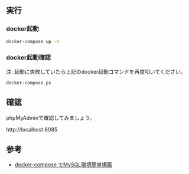## 実行

### docker起動

```bash
docker-compose up -d　
```

### docker起動確認
注: 起動に失敗していたら上記のdocker起動コマンドを再度叩いてください。

```
docker-compose ps
```

## 確認
phpMyAdminで確認してみましょう。

http://localhost:8085

## 参考
  - [docker-compose でMySQL環境簡単構築]( https://qiita.com/A-Kira/items/f401aea261693c395966)
